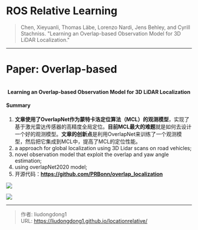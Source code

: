 # ROS Relative Learning


> Chen, Xieyuanli, Thomas Läbe, Lorenzo Nardi, Jens Behley, and Cyrill Stachniss. "Learning an Overlap-based Observation Model for 3D LiDAR Localization."

------

# Paper: Overlap-based

<div align=center>
<br/>
<b>Learning an Overlap-based Observation Model for 3D LiDAR Localization</b>
</div>


#### Summary

1. **文章使用了OverlapNet作为蒙特卡洛定位算法（MCL）的观测模型**，实现了基于激光雷达传感器的高精度全局定位。**目前MCL最大的难题**就是如何去设计一个好的观测模型。**文章的创新点**是利用OverlapNet来训练了一个观测模型，然后把它集成到MCL中，提高了MCL的定位性能。
2. a approach for global localization  using 3D Lidar scans on road vehicles;
3. novel observation model that exploit the overlap  and yaw angle estimation;
4. using overlapNet2020 model;
5. 开源代码：**https://github.com/PRBonn/overlap_localization**

![](https://lddpicture.oss-cn-beijing.aliyuncs.com/picture/image-20201203185627048.png)

![](https://lddpicture.oss-cn-beijing.aliyuncs.com/picture/image-20201203190024140.png)

---

> 作者: liudongdong1  
> URL: https://liudongdong1.github.io/locationrelative/  


